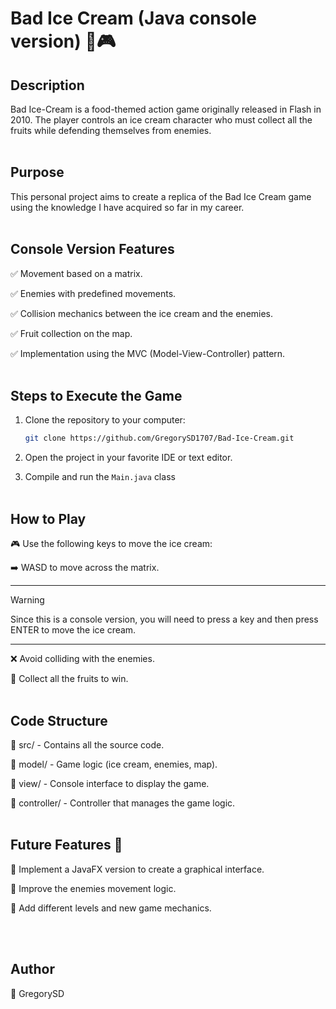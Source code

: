 # Bad Ice Cream (Java console version) 🍦🎮  

## Description
Bad Ice-Cream is a food-themed action game originally released in Flash in 2010. The player controls an ice cream character who must collect all the fruits while defending themselves from enemies.
<br><br> 
## Purpose
This personal project aims to create a replica of the Bad Ice Cream game using the knowledge I have acquired so far in my career.
<br><br> 
## Console Version Features
✅ Movement based on a matrix.

✅ Enemies with predefined movements.

✅ Collision mechanics between the ice cream and the enemies.

✅ Fruit collection on the map.

✅ Implementation using the MVC (Model-View-Controller) pattern.
<br><br> 
## Steps to Execute the Game
1. Clone the repository to your computer:
   
   ```bash
   git clone https://github.com/GregorySD1707/Bad-Ice-Cream.git
2. Open the project in your favorite IDE or text editor.
3. Compile and run the ```Main.java``` class
<br><br> 
## How to Play
🎮 Use the following keys to move the ice cream:

➡️ WASD to move across the matrix.

---
> [!Warning]
> Since this is a console version, you will need to press a key and then press ENTER to move the ice cream.
---
❌ Avoid colliding with the enemies.

🍓 Collect all the fruits to win.
<br><br> 
## Code Structure
📂 src/ - Contains all the source code.

📂 model/ - Game logic (ice cream, enemies, map).

📂 view/ - Console interface to display the game.

📂 controller/ - Controller that manages the game logic.
<br><br> 
## Future Features 🚀
🔹 Implement a JavaFX version to create a graphical  interface.

🔹 Improve the enemies movement logic.

🔹 Add different levels and new game mechanics.

<br><br> 
## Author
👤 GregorySD
